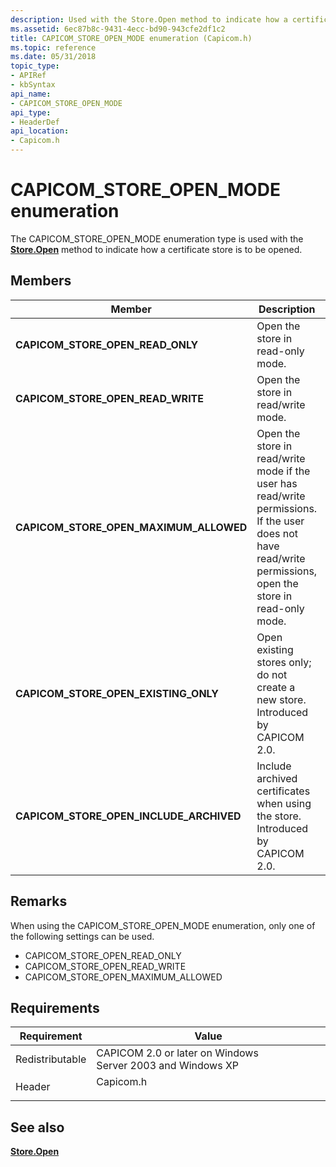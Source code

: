 ```yaml
---
description: Used with the Store.Open method to indicate how a certificate store is to be opened.
ms.assetid: 6ec87b8c-9431-4ecc-bd90-943cfe2df1c2
title: CAPICOM_STORE_OPEN_MODE enumeration (Capicom.h)
ms.topic: reference
ms.date: 05/31/2018
topic_type: 
- APIRef
- kbSyntax
api_name: 
- CAPICOM_STORE_OPEN_MODE
api_type: 
- HeaderDef
api_location: 
- Capicom.h
---
```


# CAPICOM\_STORE\_OPEN\_MODE enumeration

The CAPICOM\_STORE\_OPEN\_MODE enumeration type is used with the [**Store.Open**](store-open.md) method to indicate how a certificate store is to be opened.

## Members



| Member                                      | Description                                                                                                                                                              | Value |
|---------------------------------------------|--------------------------------------------------------------------------------------------------------------------------------------------------------------------------|-------|
| **CAPICOM\_STORE\_OPEN\_READ\_ONLY**        | Open the store in read-only mode.<br/>                                                                                                                             | 0     |
| **CAPICOM\_STORE\_OPEN\_READ\_WRITE**       | Open the store in read/write mode.<br/>                                                                                                                            | 1     |
| **CAPICOM\_STORE\_OPEN\_MAXIMUM\_ALLOWED**  | Open the store in read/write mode if the user has read/write permissions. If the user does not have read/write permissions, open the store in read-only mode.<br/> | 2     |
| **CAPICOM\_STORE\_OPEN\_EXISTING\_ONLY**    | Open existing stores only; do not create a new store. Introduced by CAPICOM 2.0.<br/>                                                                              | 128   |
| **CAPICOM\_STORE\_OPEN\_INCLUDE\_ARCHIVED** | Include archived certificates when using the store. Introduced by CAPICOM 2.0.<br/>                                                                                | 256   |



## Remarks

When using the CAPICOM\_STORE\_OPEN\_MODE enumeration, only one of the following settings can be used.

-   CAPICOM\_STORE\_OPEN\_READ\_ONLY
-   CAPICOM\_STORE\_OPEN\_READ\_WRITE
-   CAPICOM\_STORE\_OPEN\_MAXIMUM\_ALLOWED

## Requirements



| Requirement | Value |
|----------------------------|--------------------------------------------------------------------------------------|
| Redistributable<br/> | CAPICOM 2.0 or later on Windows Server 2003 and Windows XP<br/>                |
| Header<br/>          | <dl> <dt>Capicom.h</dt> </dl> |



## See also

<dl> <dt>

[**Store.Open**](store-open.md)
</dt> </dl>

 

 




